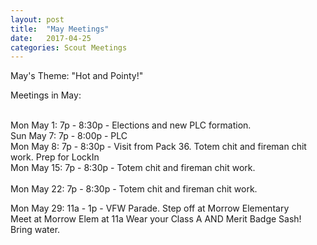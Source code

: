 ```yaml
---
layout: post
title:  "May Meetings"
date:   2017-04-25
categories: Scout Meetings
---
```


May's Theme:  "Hot and Pointy!"

Meetings in May:

<br>Mon May  1:     7p - 8:30p -  Elections and new PLC formation.
<br>Sun May  7:     7p - 8:00p -  PLC
<br>Mon May  8:     7p - 8:30p -  Visit from Pack 36.  Totem chit and fireman chit work.
                                        Prep for LockIn
<br>Mon May 15:     7p - 8:30p -  Totem chit and fireman chit work.  
<br>Mon May 22:     7p - 8:30p -  Totem chit and fireman chit work.

Mon May 29:    11a - 1p    -  VFW Parade.  Step off at Morrow Elementary  
                              Meet at Morrow Elem at 11a  Wear your Class A AND Merit Badge Sash! 
                              Bring water.
